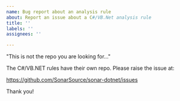 ```yaml
---
name: Bug report about an analysis rule
about: Report an issue about a C#/VB.Net analysis rule
title: ''
labels: ''
assignees: ''

---
```


"This is not the repo you are looking for..."

The C#/VB.NET rules have their own repo. Please raise the issue at:

https://github.com/SonarSource/sonar-dotnet/issues

Thank you!

